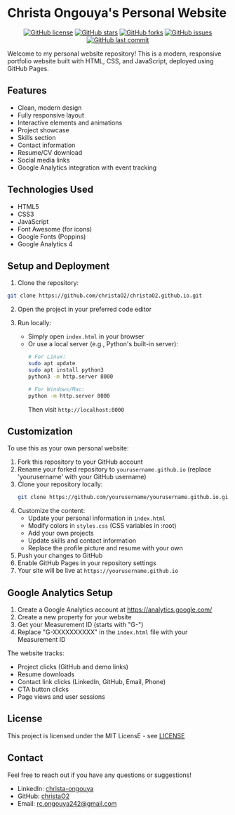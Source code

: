 # Christa Ongouya's Personal Website

<div align="center">
    
[![GitHub license](https://img.shields.io/github/license/christaO2/christaO2.github.io?color=blue)](https://github.com/christaO2/christaO2.github.io/blob/main/LICENSE)
[![GitHub stars](https://img.shields.io/github/stars/christaO2/christaO2.github.io)](https://github.com/christaO2/christaO2.github.io)
[![GitHub forks](https://img.shields.io/github/forks/christaO2/christaO2.github.io)](https://github.com/christaO2/christaO2.github.io/fork)
[![GitHub issues](https://img.shields.io/github/issues/christaO2/christaO2.github.io)](https://github.com/christaO2/christaO2.github.io/issues)
[![GitHub last commit](https://img.shields.io/github/last-commit/christaO2/christaO2.github.io)](https://github.com/christaO2/christaO2.github.io/commits/main)

</div>

Welcome to my personal website repository! This is a modern, responsive portfolio website built with HTML, CSS, and JavaScript, deployed using GitHub Pages.

## Features

- Clean, modern design
- Fully responsive layout
- Interactive elements and animations
- Project showcase
- Skills section
- Contact information
- Resume/CV download
- Social media links
- Google Analytics integration with event tracking

## Technologies Used

- HTML5
- CSS3
- JavaScript
- Font Awesome (for icons)
- Google Fonts (Poppins)
- Google Analytics 4

## Setup and Deployment

1. Clone the repository:
```bash
git clone https://github.com/christaO2/christaO2.github.io.git
```

2. Open the project in your preferred code editor

3. Run locally:
   - Simply open `index.html` in your browser
   - Or use a local server (e.g., Python's built-in server):
     ```bash
     # For Linux:
     sudo apt update
     sudo apt install python3
     python3 -m http.server 8000
     
     # For Windows/Mac:
     python -m http.server 8000
     ```
     Then visit `http://localhost:8000`

## Customization

To use this as your own personal website:

1. Fork this repository to your GitHub account
2. Rename your forked repository to `yourusername.github.io` (replace 'yourusername' with your GitHub username)
3. Clone your repository locally:
   ```bash
   git clone https://github.com/yourusername/yourusername.github.io.git
   ```
4. Customize the content:
   - Update your personal information in `index.html`
   - Modify colors in `styles.css` (CSS variables in :root)
   - Add your own projects
   - Update skills and contact information
   - Replace the profile picture and resume with your own
5. Push your changes to GitHub
6. Enable GitHub Pages in your repository settings
7. Your site will be live at `https://yourusername.github.io`

## Google Analytics Setup

1. Create a Google Analytics account at https://analytics.google.com/
2. Create a new property for your website
3. Get your Measurement ID (starts with "G-")
4. Replace "G-XXXXXXXXXX" in the `index.html` file with your Measurement ID

The website tracks:
- Project clicks (GitHub and demo links)
- Resume downloads
- Contact link clicks (LinkedIn, GitHub, Email, Phone)
- CTA button clicks
- Page views and user sessions

## License

This project is licensed under the MIT LicensE - see [LICENSE](https://github.com/christaO2/christaO2.github.io/blob/main/LICENSE) 

## Contact
Feel free to reach out if you have any questions or suggestions!

- LinkedIn: [christa-ongouya](https://linkedin.com/in/christa-ongouya)
- GitHub: [christaO2](https://github.com/christaO2)
- Email: rc.ongouya242@gmail.com 